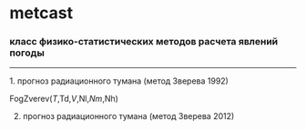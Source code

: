 # metcast
### **класс физико-статистических методов расчета явлений погоды**
<hr>
1. прогноз радиационного тумана (метод Зверева 1992)

FogZverev($T,$Td,$V,$Nl,$Nm,$Nh)

2. прогноз радиационного тумана (метод Зверева 2012)


        
